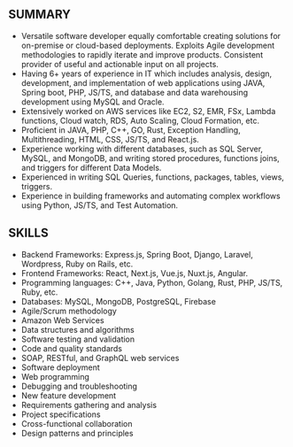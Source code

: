 ## SUMMARY

- Versatile software developer equally comfortable creating solutions for on-premise or cloud-based deployments. Exploits Agile development methodologies to rapidly iterate and improve products. Consistent provider of useful and actionable input on all projects.
- Having 6+ years of experience in IT which includes analysis, design, development, and implementation of web applications using JAVA, Spring boot, PHP, JS/TS, and database and data warehousing development using MySQL and Oracle.
- Extensively worked on AWS services like EC2, S2, EMR, FSx, Lambda functions, Cloud watch, RDS, Auto Scaling, Cloud Formation, etc.
- Proficient in JAVA, PHP, C++, GO, Rust, Exception Handling, Multithreading, HTML, CSS, JS/TS, and React.js.
- Experience working with different databases, such as SQL Server, MySQL, and MongoDB, and writing stored procedures, functions joins, and triggers for different Data Models.
- Experienced in writing SQL Queries, functions, packages, tables, views, triggers.
- Experience in building frameworks and automating complex workflows using Python, JS/TS, and Test Automation.

## SKILLS

- Backend Frameworks: Express.js, Spring Boot, Django, Laravel, Wordpress, Ruby on Rails, etc.
- Frontend Frameworks: React, Next.js, Vue.js, Nuxt.js, Angular.
- Programming languages: C++, Java, Python, Golang, Rust, PHP, JS/TS, Ruby, etc.
- Databases: MySQL, MongoDB, PostgreSQL, Firebase
- Agile/Scrum methodology
- Amazon Web Services
- Data structures and algorithms
- Software testing and validation
- Code and quality standards
- SOAP, RESTful, and GraphQL web services
- Software deployment
- Web programming
- Debugging and troubleshooting
- New feature development
- Requirements gathering and analysis
- Project specifications
- Cross-functional collaboration
- Design patterns and principles
